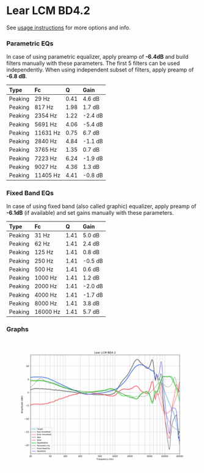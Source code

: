 # Lear LCM BD4.2
See [usage instructions](https://github.com/jaakkopasanen/AutoEq#usage) for more options and info.

### Parametric EQs
In case of using parametric equalizer, apply preamp of **-6.4dB** and build filters manually
with these parameters. The first 5 filters can be used independently.
When using independent subset of filters, apply preamp of **-6.8 dB**.

| Type    | Fc       |    Q | Gain    |
|:--------|:---------|:-----|:--------|
| Peaking | 29 Hz    | 0.41 | 4.6 dB  |
| Peaking | 817 Hz   | 1.98 | 1.7 dB  |
| Peaking | 2354 Hz  | 1.22 | -2.4 dB |
| Peaking | 5691 Hz  | 4.06 | -5.4 dB |
| Peaking | 11631 Hz | 0.75 | 6.7 dB  |
| Peaking | 2840 Hz  | 4.84 | -1.1 dB |
| Peaking | 3765 Hz  | 1.35 | 0.7 dB  |
| Peaking | 7223 Hz  | 6.24 | -1.9 dB |
| Peaking | 9027 Hz  | 4.36 | 1.3 dB  |
| Peaking | 11405 Hz | 4.41 | -0.8 dB |

### Fixed Band EQs
In case of using fixed band (also called graphic) equalizer, apply preamp of **-6.1dB**
(if available) and set gains manually with these parameters.

| Type    | Fc       |    Q | Gain    |
|:--------|:---------|:-----|:--------|
| Peaking | 31 Hz    | 1.41 | 5.0 dB  |
| Peaking | 62 Hz    | 1.41 | 2.4 dB  |
| Peaking | 125 Hz   | 1.41 | 0.8 dB  |
| Peaking | 250 Hz   | 1.41 | -0.5 dB |
| Peaking | 500 Hz   | 1.41 | 0.6 dB  |
| Peaking | 1000 Hz  | 1.41 | 1.2 dB  |
| Peaking | 2000 Hz  | 1.41 | -2.0 dB |
| Peaking | 4000 Hz  | 1.41 | -1.7 dB |
| Peaking | 8000 Hz  | 1.41 | 3.8 dB  |
| Peaking | 16000 Hz | 1.41 | 5.7 dB  |

### Graphs
![](./Lear%20LCM%20BD4.2.png)
